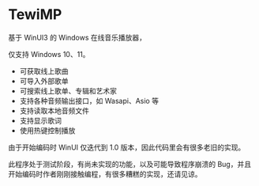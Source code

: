 # TewiMP

基于 WinUI3 的 Windows 在线音乐播放器，

仅支持 Windows 10、11。

* 可获取线上歌曲
* 可导入外部歌单
* 可搜索线上歌单、专辑和艺术家
* 支持各种音频输出接口，如 Wasapi、Asio 等
* 支持读取本地音频文件
* 支持显示歌词
* 使用热键控制播放

由于开始编码时 WinUI 仅迭代到 1.0 版本，因此代码里会有很多老旧的实现。

此程序处于测试阶段，有尚未实现的功能，以及可能导致程序崩溃的 Bug，并且开始编码时作者刚刚接触编程，有很多糟糕的实现，还请见谅。
